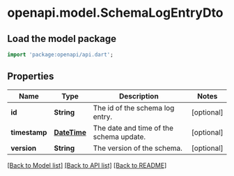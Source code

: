 # openapi.model.SchemaLogEntryDto

## Load the model package
```dart
import 'package:openapi/api.dart';
```

## Properties
Name | Type | Description | Notes
------------ | ------------- | ------------- | -------------
**id** | **String** | The id of the schema log entry. | [optional] 
**timestamp** | [**DateTime**](DateTime.md) | The date and time of the schema update. | [optional] 
**version** | **String** | The version of the schema. | [optional] 

[[Back to Model list]](../README.md#documentation-for-models) [[Back to API list]](../README.md#documentation-for-api-endpoints) [[Back to README]](../README.md)


